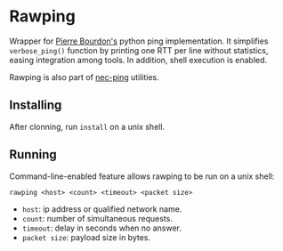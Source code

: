 Rawping
=======
Wrapper for [Pierre Bourdon's](https://pypi.python.org/pypi/ping) python ping implementation. It simplifies `verbose_ping()` function by printing one RTT per line without statistics, easing integration among tools. In addition, shell execution is enabled.

Rawping is also part of [nec-ping](https://github.com/cm45t3r/nec-ping) utilities.

Installing
----------
After clonning, run `install` on a unix shell.

Running
-------
Command-line-enabled feature allows rawping to be run on a unix shell:
```
rawping <host> <count> <timeout> <packet size>
```

- `host`: ip address or qualified network name.
- `count`: number of simultaneous requests.
- `timeout`: delay in seconds when no answer.
- `packet size`: payload size in bytes.
